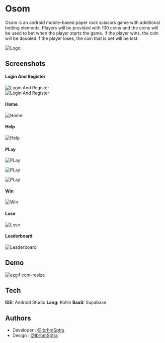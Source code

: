
# Osom

Osom is an android mobile-based paper rock scissors game with additional betting elements. Players will be provided with 100 coins and the coins will be used to bet when the player starts the game. If the player wins, the coin will be doubled if the player loses, the coin that is bet will be lost.


![Logo](https://i.postimg.cc/BQYB4tnC/Portfolio-osom.png)


## Screenshots

#### Login And Register
![Login And Register](https://i.postimg.cc/Gt86CZyr/login.jpg)
<br />
![Login And Register](https://i.postimg.cc/59D2CJpB/register.jpg)


#### Home
![Home](https://i.postimg.cc/zffrQ20D/home.jpg)


#### Help
![Help](https://i.postimg.cc/SN7bxbPN/help.jpg)


#### PLay
![PLay](https://i.postimg.cc/yxmtx0vr/play.jpg)

![PLay](https://i.postimg.cc/7YNjyMC5/win.jpg)

![PLay](https://i.postimg.cc/jjD1NpMf/lose.jpg)


#### Win
![Win](https://i.postimg.cc/SxvTyZmx/continue.jpg)


#### Lose
![Lose](https://i.postimg.cc/MTbmjtJR/give.jpg)


#### Leaderboard
![Leaderboard](https://i.postimg.cc/Kcf5G9Nh/leaderboard.jpg)


## Demo
![ezgif com-resize](https://github.com/IbrhmSptra/Osom/assets/102981991/8bc3606e-80a1-41c2-8313-7b1b0225d4d0)


## Tech

**IDE:** Android Studio
**Lang:** Kotlin
**BaaS:** Supabase

## Authors

- Developer : [@IbrhmSptra](https://www.github.com/IbrhmSptra)
- Design : [@IbrhmSptra](https://www.github.com/IbrhmSptra)

